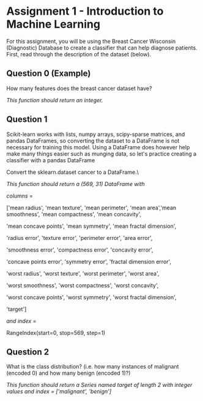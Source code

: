 # Assignment 1 - Introduction to Machine Learning


For this assignment, you will be using the Breast Cancer Wisconsin (Diagnostic) Database to create a classifier that can help diagnose patients. First, read through the description of the dataset (below).



## Question 0 (Example)

How many features does the breast cancer dataset have?

*This function should return an integer.*


## Question 1

Scikit-learn works with lists, numpy arrays, scipy-sparse matrices, and pandas DataFrames, so converting the dataset to a DataFrame is not necessary for training this model. Using a DataFrame does however help make many things easier such as munging data, so let's practice creating a classifier with a pandas DataFrame

Convert the sklearn.dataset cancer to a DataFrame.\

*This function should return a (569, 31) DataFrame with*

*columns* =


['mean radius', 'mean texture', 'mean perimeter', 'mean area',\'mean smoothness', 'mean compactness', 'mean concavity',

'mean concave points', 'mean symmetry', 'mean fractal dimension',

'radius error', 'texture error', 'perimeter error', 'area error',

'smoothness error', 'compactness error', 'concavity error',

'concave points error', 'symmetry error', 'fractal dimension error',

'worst radius', 'worst texture', 'worst perimeter', 'worst area',

'worst smoothness', 'worst compactness', 'worst concavity',

'worst concave points', 'worst symmetry', 'worst fractal dimension',

'target']

*and index* =

RangeIndex(start=0, stop=569, step=1)


## Question 2

What is the class distribution? (i.e. how many instances of malignant (encoded 0) and how many benign (encoded 1)?)

*This function should return a Series named target of length 2 with integer values and index = ['malignant', 'benign']*




















